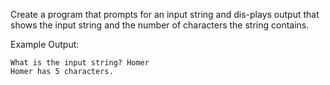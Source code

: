 Create a program that prompts for an input string and dis-plays output that shows the input string and the number of characters the string contains.

Example Output:

    What is the input string? Homer
    Homer has 5 characters.
